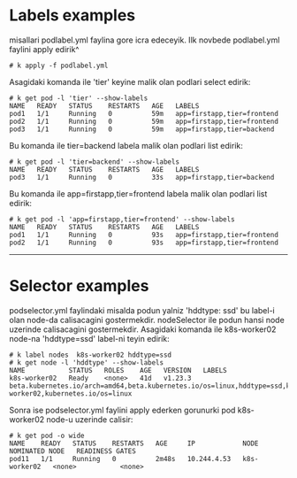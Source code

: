 # Labels examples

misallari podlabel.yml faylina gore icra edeceyik. Ilk novbede podlabel.yml faylini apply edirik^
```
# k apply -f podlabel.yml
```
Asagidaki komanda ile 'tier' keyine malik olan podlari select edirik:
```
# k get pod -l 'tier' --show-labels 
NAME   READY   STATUS    RESTARTS   AGE   LABELS
pod1   1/1     Running   0          59m   app=firstapp,tier=frontend
pod2   1/1     Running   0          59m   app=firstapp,tier=frontend
pod3   1/1     Running   0          59m   app=firstapp,tier=backend
```
Bu komanda ile tier=backend labela malik olan podlari list edirik:
```
# k get pod -l 'tier=backend' --show-labels 
NAME   READY   STATUS    RESTARTS   AGE   LABELS
pod3   1/1     Running   0          33s   app=firstapp,tier=backend
```
Bu komanda ile app=firstapp,tier=frontend labela malik olan podlari list edirik:
```
# k get pod -l 'app=firstapp,tier=frontend' --show-labels 
NAME   READY   STATUS    RESTARTS   AGE   LABELS
pod1   1/1     Running   0          93s   app=firstapp,tier=frontend
pod2   1/1     Running   0          93s   app=firstapp,tier=frontend
```

---
# Selector examples

podselector.yml faylindaki misalda podun yalniz 'hddtype: ssd' bu label-i olan node-da calisacagini gostermekdir. nodeSelector ile podun hansi node uzerinde calisacagini gostermekdir. Asagidaki komanda ile k8s-worker02 node-na 'hddtype=ssd' label-ni teyin edirik:
```
# k label nodes  k8s-worker02 hddtype=ssd
# k get node -l 'hddtype' --show-labels 
NAME           STATUS   ROLES    AGE   VERSION   LABELS
k8s-worker02   Ready    <none>   41d   v1.23.3   beta.kubernetes.io/arch=amd64,beta.kubernetes.io/os=linux,hddtype=ssd,kubernetes.io/arch=amd64,kubernetes.io/hostname=k8s-worker02,kubernetes.io/os=linux
```
Sonra ise podselector.yml faylini apply ederken gorunurki pod k8s-worker02 node-u uzerinde calisir:
```
# k get pod -o wide
NAME    READY   STATUS    RESTARTS   AGE     IP            NODE           NOMINATED NODE   READINESS GATES
pod11   1/1     Running   0          2m48s   10.244.4.53   k8s-worker02   <none>           <none>
```